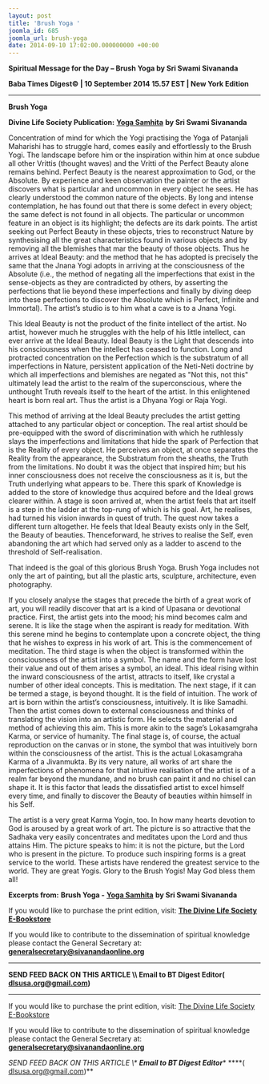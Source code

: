 ```yaml
---
layout: post
title: 'Brush Yoga '
joomla_id: 685
joomla_url: brush-yoga
date: 2014-09-10 17:02:00.000000000 +00:00
---
```

  

















































**Spiritual Message for the Day – Brush Yoga by Sri Swami Sivananda**

**Baba Times Digest© | 10 September 2014 15.57 EST | New York Edition**

* * *  


**Brush Yoga**

**Divine Life Society Publication:** [**Yoga Samhita**](http://www.dlshq.org/discourse/may2006.htm) **by Sri Swami Sivananda**

Concentration of mind for which the Yogi practising the Yoga of Patanjali Maharishi has to struggle hard, comes easily and effortlessly to the Brush Yogi. The landscape before him or the inspiration within him at once subdue all other Vrittis (thought waves) and the Vritti of the Perfect Beauty alone remains behind. Perfect Beauty is the nearest approximation to God, or the Absolute. By experience and keen observation the painter or the artist discovers what is particular and uncommon in every object he sees. He has clearly understood the common nature of the objects. By long and intense contemplation, he has found out that there is some defect in every object; the same defect is not found in all objects. The particular or uncommon feature in an object is its highlight; the defects are its dark points. The artist seeking out Perfect Beauty in these objects, tries to reconstruct Nature by synthesising all the great characteristics found in various objects and by removing all the blemishes that mar the beauty of those objects. Thus he arrives at Ideal Beauty: and the method that he has adopted is precisely the same that the Jnana Yogi adopts in arriving at the consciousness of the Absolute (i.e., the method of negating all the imperfections that exist in the sense-objects as they are contradicted by others, by asserting the perfections that lie beyond these imperfections and finally by diving deep into these perfections to discover the Absolute which is Perfect, Infinite and Immortal). The artist’s studio is to him what a cave is to a Jnana Yogi.

This Ideal Beauty is not the product of the finite intellect of the artist. No artist, however much he struggles with the help of his little intellect, can ever arrive at the Ideal Beauty. Ideal Beauty is the Light that descends into his consciousness when the intellect has ceased to function. Long and protracted concentration on the Perfection which is the substratum of all imperfections in Nature, persistent application of the Neti-Neti doctrine by which all imperfections and blemishes are negated as "Not this, not this" ultimately lead the artist to the realm of the superconscious, where the unthought Truth reveals itself to the heart of the artist. In this enlightened heart is born real art. Thus the artist is a Dhyana Yogi or Raja Yogi.

This method of arriving at the Ideal Beauty precludes the artist getting attached to any particular object or conception. The real artist should be pre-equipped with the sword of discrimination with which he ruthlessly slays the imperfections and limitations that hide the spark of Perfection that is the Reality of every object. He perceives an object, at once separates the Reality from the appearance, the Substratum from the sheaths, the Truth from the limitations. No doubt it was the object that inspired him; but his inner consciousness does not receive the consciousness as it is, but the Truth underlying what appears to be. There this spark of Knowledge is added to the store of knowledge thus acquired before and the Ideal grows clearer within. A stage is soon arrived at, when the artist feels that art itself is a step in the ladder at the top-rung of which is his goal. Art, he realises, had turned his vision inwards in quest of truth. The quest now takes a different turn altogether. He feels that Ideal Beauty exists only in the Self, the Beauty of beauties. Thenceforward, he strives to realise the Self, even abandoning the art which had served only as a ladder to ascend to the threshold of Self-realisation.

That indeed is the goal of this glorious Brush Yoga. Brush Yoga includes not only the art of painting, but all the plastic arts, sculpture, architecture, even photography.

If you closely analyse the stages that precede the birth of a great work of art, you will readily discover that art is a kind of Upasana or devotional practice. First, the artist gets into the mood; his mind becomes calm and serene. It is like the stage when the aspirant is ready for meditation. With this serene mind he begins to contemplate upon a concrete object, the thing that he wishes to express in his work of art. This is the commencement of meditation. The third stage is when the object is transformed within the consciousness of the artist into a symbol. The name and the form have lost their value and out of them arises a symbol, an ideal. This ideal rising within the inward consciousness of the artist, attracts to itself, like crystal a number of other ideal concepts. This is meditation. The next stage, if it can be termed a stage, is beyond thought. It is the field of intuition. The work of art is born within the artist’s consciousness, intuitively. It is like Samadhi. Then the artist comes down to external consciousness and thinks of translating the vision into an artistic form. He selects the material and method of achieving this aim. This is more akin to the sage’s Lokasamgraha Karma, or service of humanity. The final stage is, of course, the actual reproduction on the canvas or in stone, the symbol that was intuitively born within the consciousness of the artist. This is the actual Lokasamgraha Karma of a Jivanmukta. By its very nature, all works of art share the imperfections of phenomena for that intuitive realisation of the artist is of a realm far beyond the mundane, and no brush can paint it and no chisel can shape it. It is this factor that leads the dissatisfied artist to excel himself every time, and finally to discover the Beauty of beauties within himself in his Self.

The artist is a very great Karma Yogin, too. In how many hearts devotion to God is aroused by a great work of art. The picture is so attractive that the Sadhaka very easily concentrates and meditates upon the Lord and thus attains Him. The picture speaks to him: it is not the picture, but the Lord who is present in the picture. To produce such inspiring forms is a great service to the world. These artists have rendered the greatest service to the world. They are great Yogis. Glory to the Brush Yogis! May God bless them all!



**Excerpts from:**  **Brush Yoga -** [**Yoga Samhita**](http://www.dlshq.org/discourse/may2006.htm) **by Sri Swami Sivananda**

If you would like to purchase the print edition, visit: **[The Divine Life Society E-Bookstore](http://www.dlshq.org/download/download.htm)**

If you would like to contribute to the dissemination of spiritual knowledge please contact the General Secretary at: [](mailto:%20%3Cscript%20type=%27text/javascript%27%3E%20%3C%21--%20var%20prefix%20=%20%27ma%27%20+%20%27il%27%20+%20%27to%27;%20var%20path%20=%20%27hr%27%20+%20%27ef%27%20+%20%27=%27;%20var%20addy57016%20=%20%27generalsecretary%27%20+%20%27@%27;%20addy57016%20=%20addy57016%20+%20%27sivanandaonline%27%20+%20%27.%27%20+%20%27org%27;%20document.write%28%27%3Ca%20%27%20+%20path%20+%20%27%5C%27%27%20+%20prefix%20+%20%27:%27%20+%20addy57016%20+%20%27%5C%27%3E%27%29;%20document.write%28addy57016%29;%20document.write%28%27%3C%5C/a%3E%27%29;%20//--%3E%5Cn%20%3C/script%3E%3Cscript%20type=%27text/javascript%27%3E%20%3C%21--%20document.write%28%27%3Cspan%20style=%5C%27display:%20none;%5C%27%3E%27%29;%20//--%3E%20%3C/script%3EThis%20email%20address%20is%20being%20protected%20from%20spambots.%20You%20need%20JavaScript%20enabled%20to%20view%20it.%20%3Cscript%20type=%27text/javascript%27%3E%20%3C%21--%20document.write%28%27%3C/%27%29;%20document.write%28%27span%3E%27%29;%20//--%3E%20%3C/script%3E?subject=Contribution%20to%20Dissemination%20of%20Spiritual%20Knowledge) **generalsecretary@sivanandaonline.org**

****

**SEND FEED BACK ON THIS ARTICLE \\\ Email to BT Digest Editor[](mailto:%20%3Cscript%20type=%27text/javascript%27%3E%20%3C%21--%20var%20prefix%20=%20%27ma%27%20+%20%27il%27%20+%20%27to%27;%20var%20path%20=%20%27hr%27%20+%20%27ef%27%20+%20%27=%27;%20var%20addy72654%20=%20%27dlsusa.org%27%20+%20%27@%27;%20addy72654%20=%20addy72654%20+%20%27gmail%27%20+%20%27.%27%20+%20%27com%27;%20document.write%28%27%3Ca%20%27%20+%20path%20+%20%27%5C%27%27%20+%20prefix%20+%20%27:%27%20+%20addy72654%20+%20%27%5C%27%3E%27%29;%20document.write%28addy72654%29;%20document.write%28%27%3C%5C/a%3E%27%29;%20//--%3E%5Cn%20%3C/script%3E%3Cscript%20type=%27text/javascript%27%3E%20%3C%21--%20document.write%28%27%3Cspan%20style=%5C%27display:%20none;%5C%27%3E%27%29;%20//--%3E%20%3C/script%3EThis%20email%20address%20is%20being%20protected%20from%20spambots.%20You%20need%20JavaScript%20enabled%20to%20view%20it.%20%3Cscript%20type=%27text/javascript%27%3E%20%3C%21--%20document.write%28%27%3C/%27%29;%20document.write%28%27span%3E%27%29;%20//--%3E%20%3C/script%3E?subject=DLS%20Posts)( [dlsusa.org@gmail.com](mailto:dlsusa.org@gmail.com))**



* * *



  

If you would like to purchase the print edition, visit: [The Divine Life Society E-Bookstore](http://www.dlshq.org/download/download.htm)

If you would like to contribute to the dissemination of spiritual knowledge please contact the General Secretary at: **[generalsecretary@sivanandaonline.org](mailto:generalsecretary@sivanandaonline.org)**

**SEND FEED BACK ON THIS ARTICLE \\\**  **Email to BT Digest Editor**** [](mailto:%20%3Cscript%20type=%27text/javascript%27%3E%20%3C%21--%20var%20prefix%20=%20%27ma%27%20+%20%27il%27%20+%20%27to%27;%20var%20path%20=%20%27hr%27%20+%20%27ef%27%20+%20%27=%27;%20var%20addy72654%20=%20%27dlsusa.org%27%20+%20%27@%27;%20addy72654%20=%20addy72654%20+%20%27gmail%27%20+%20%27.%27%20+%20%27com%27;%20document.write%28%27%3Ca%20%27%20+%20path%20+%20%27%5C%27%27%20+%20prefix%20+%20%27:%27%20+%20addy72654%20+%20%27%5C%27%3E%27%29;%20document.write%28addy72654%29;%20document.write%28%27%3C%5C/a%3E%27%29;%20//--%3E%5Cn%20%3C/script%3E%3Cscript%20type=%27text/javascript%27%3E%20%3C%21--%20document.write%28%27%3Cspan%20style=%5C%27display:%20none;%5C%27%3E%27%29;%20//--%3E%20%3C/script%3EThis%20email%20address%20is%20being%20protected%20from%20spambots.%20You%20need%20JavaScript%20enabled%20to%20view%20it.%20%3Cscript%20type=%27text/javascript%27%3E%20%3C%21--%20document.write%28%27%3C/%27%29;%20document.write%28%27span%3E%27%29;%20//--%3E%20%3C/script%3E?subject=DLS%20Posts)****( [dlsusa.org@gmail.com](mailto:dlsusa.org@gmail.com))**  
